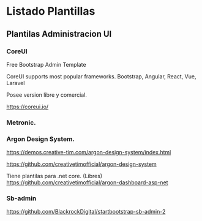 # Listado Plantillas


## Plantilas Administracion UI

### CoreUI

Free Bootstrap Admin Template

CoreUI supports most popular frameworks.
Bootstrap, Angular, React, Vue, Laravel

Posee version libre y comercial.

https://coreui.io/


### Metronic.


### Argon Design System.

https://demos.creative-tim.com/argon-design-system/index.html


https://github.com/creativetimofficial/argon-design-system

Tiene plantilas para .net core. (Libres)
https://github.com/creativetimofficial/argon-dashboard-asp-net


### Sb-admin

https://github.com/BlackrockDigital/startbootstrap-sb-admin-2


